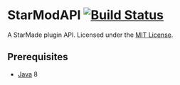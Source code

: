 StarModAPI [![Build Status](https://travis-ci.org/StarModDev/StarModAPI.svg?branch=master)](https://travis-ci.org/StarModDev/StarModAPI)
=============
A StarMade plugin API. Licensed under the [MIT License].

## Prerequisites
* [Java] 8

[Java]: http://java.oracle.com/
[MIT License]: http://www.tldrlegal.com/license/mit-license
